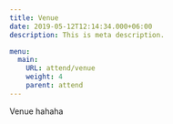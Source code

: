 ```yaml
---
title: Venue
date: 2019-05-12T12:14:34.000+06:00
description: This is meta description.

menu:
  main:
    URL: attend/venue
    weight: 4
    parent: attend
---
```


Venue
hahaha
